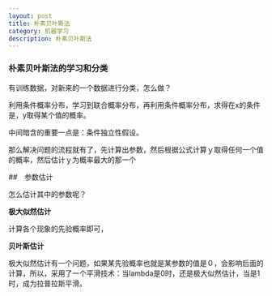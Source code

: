 ```yaml
---
layout: post
title: 朴素贝叶斯法
category: 机器学习
description: 朴素贝叶斯法
---
```


### 朴素贝叶斯法的学习和分类

有训练数据，对新来的一个数据进行分类，怎么做？

利用条件概率分布，学习到联合概率分布，再利用条件概率分布，求得在x的条件是，y取得某个值的概率。

中间暗含的重要一点是：条件独立性假设。

那么解决问题的流程就有了，先计算出参数，然后根据公式计算ｙ取得任何一个值的概率，然后估计ｙ为概率最大的那一个

##　参数估计

怎么估计其中的参数呢？

**极大似然估计**

计算各个现象的先验概率即可，

**贝叶斯估计**

极大似然估计有一个问题，如果某先验概率也就是某参数的值是０，会影响后面的计算，所以，采用了一个平滑技术：当lambda是0时，还是极大似然估计，当是1时，成为拉普拉斯平滑。
